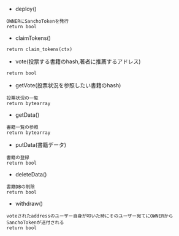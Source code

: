 - deploy()
```
OWNERにSanchoTokenを発行
return bool
```

- claimTokens()
```
return claim_tokens(ctx)
```
- vote(投票する書籍のhash,著者に推薦するアドレス)
```
return bool
```

- getVote(投票状況を参照したい書籍のhash)
```
投票状況の一覧
return bytearray
```

- getData()
```
書籍一覧の参照
return bytearray
```

- putData(書籍データ)
```
書籍の登録
return bool
```

- deleteData()
```
書籍DBの削除
return bool
```

- withdraw()
```
voteされたaddressのユーザー自身が叩いた時にそのユーザー宛てにOWNERからSanchoTokenが送付される
return bool
```
